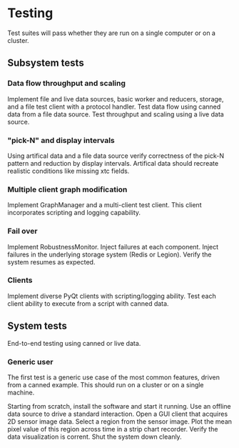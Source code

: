 # Testing

Test suites will pass whether they are run on a single computer or on a cluster.

## Subsystem tests

### Data flow throughput and scaling

Implement file and live data sources, basic worker and reducers, storage, and a file test client with a protocol handler.
Test data flow using canned data from a file data source.
Test throughput and scaling using a live data source.

### "pick-N" and display intervals

Using artifical data and a file data source verify correctness of the pick-N pattern and reduction by display intervals.
Artifical data should recreate  realistic conditions like missing xtc fields.


### Multiple client graph modification

Implement GraphManager and a multi-client test client.
This client incorporates scripting and logging capability.

### Fail over

Implement RobustnessMonitor.
Inject failures at each component.
Inject failures in the underlying storage system (Redis or Legion).
Verify the system resumes as expected.

### Clients

Implement diverse PyQt clients with scripting/logging ability.
Test each client ability to execute from a script with canned data.




## System tests

End-to-end testing using canned or live data.

### Generic user

The first test is a generic use case of the most common features, driven from
a canned example.
This should run on a cluster or on a single machine.

Starting from scratch, install the software and start it running.
Use an offline data source to drive a standard interaction.
Open a GUI client that acquires 2D sensor image data.
Select a region from the sensor image.
Plot the mean pixel value of this region across time in a strip chart recorder.
Verify the data visualization is corrent.
Shut the system down cleanly.


